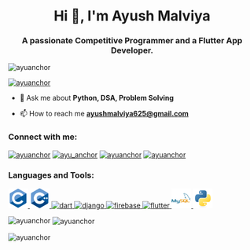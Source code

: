 <h1 align="center">Hi 👋, I'm Ayush Malviya</h1>
<h3 align="center">A passionate Competitive Programmer and a Flutter App Developer.</h3>

<p align="left"> <img src="https://komarev.com/ghpvc/?username=ayuanchor&label=Profile%20views&color=0e75b6&style=flat" alt="ayuanchor" /> </p>

<p align="left"> <a href="https://github.com/ryo-ma/github-profile-trophy"><img src="https://github-profile-trophy.vercel.app/?username=ayuanchor" alt="ayuanchor" /></a> </p>

- 💬 Ask me about **Python, DSA, Problem Solving**

- 📫 How to reach me **ayushmalviya625@gmail.com**

<h3 align="left">Connect with me:</h3>
<p align="left">
<a href="https://linkedin.com/in/ayuanchor" target="blank"><img align="center" src="https://raw.githubusercontent.com/rahuldkjain/github-profile-readme-generator/master/src/images/icons/Social/linked-in-alt.svg" alt="ayuanchor" height="30" width="40" /></a>
<a href="https://www.codechef.com/users/ayu_anchor" target="blank"><img align="center" src="https://cdn.jsdelivr.net/npm/simple-icons@3.1.0/icons/codechef.svg" alt="ayu_anchor" height="30" width="40" /></a>
<a href="https://codeforces.com/profile/ayuanchor" target="blank"><img align="center" src="https://raw.githubusercontent.com/rahuldkjain/github-profile-readme-generator/master/src/images/icons/Social/codeforces.svg" alt="ayuanchor" height="30" width="40" /></a>
<a href="https://www.leetcode.com/ayuanchor" target="blank"><img align="center" src="https://raw.githubusercontent.com/rahuldkjain/github-profile-readme-generator/master/src/images/icons/Social/leet-code.svg" alt="ayuanchor" height="30" width="40" /></a>
</p>

<h3 align="left">Languages and Tools:</h3>
<p align="left"> <a href="https://www.cprogramming.com/" target="_blank" rel="noreferrer"> <img src="https://raw.githubusercontent.com/devicons/devicon/master/icons/c/c-original.svg" alt="c" width="40" height="40"/> </a> <a href="https://www.w3schools.com/cpp/" target="_blank" rel="noreferrer"> <img src="https://raw.githubusercontent.com/devicons/devicon/master/icons/cplusplus/cplusplus-original.svg" alt="cplusplus" width="40" height="40"/> </a> <a href="https://dart.dev" target="_blank" rel="noreferrer"> <img src="https://www.vectorlogo.zone/logos/dartlang/dartlang-icon.svg" alt="dart" width="40" height="40"/> </a> <a href="https://www.djangoproject.com/" target="_blank" rel="noreferrer"> <img src="https://cdn.worldvectorlogo.com/logos/django.svg" alt="django" width="40" height="40"/> </a> <a href="https://firebase.google.com/" target="_blank" rel="noreferrer"> <img src="https://www.vectorlogo.zone/logos/firebase/firebase-icon.svg" alt="firebase" width="40" height="40"/> </a> <a href="https://flutter.dev" target="_blank" rel="noreferrer"> <img src="https://www.vectorlogo.zone/logos/flutterio/flutterio-icon.svg" alt="flutter" width="40" height="40"/> </a> <a href="https://www.mysql.com/" target="_blank" rel="noreferrer"> <img src="https://raw.githubusercontent.com/devicons/devicon/master/icons/mysql/mysql-original-wordmark.svg" alt="mysql" width="40" height="40"/> </a> <a href="https://www.python.org" target="_blank" rel="noreferrer"> <img src="https://raw.githubusercontent.com/devicons/devicon/master/icons/python/python-original.svg" alt="python" width="40" height="40"/> </a> </p>

<p><img align="left" src="https://github-readme-stats.vercel.app/api/top-langs?username=ayuanchor&show_icons=true&locale=en&layout=compact" alt="ayuanchor" /></p>

<p>&nbsp;<img align="center" src="https://github-readme-stats.vercel.app/api?username=ayuanchor&show_icons=true&locale=en" alt="ayuanchor" /></p>

<p><img align="center" src="https://github-readme-streak-stats.herokuapp.com/?user=ayuanchor&" alt="ayuanchor" /></p>
